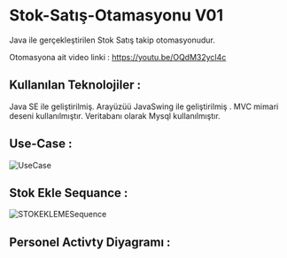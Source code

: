 # Stok-Satış-Otamasyonu V01
Java ile gerçekleştirilen Stok Satış takip otomasyonudur.

Otomasyona ait video linki : https://youtu.be/OQdM32ycl4c

## Kullanılan Teknolojiler :
Java SE ile geliştirilmiş. Arayüzüü JavaSwing ile geliştirilmiş . MVC mimari deseni kullanılmıştır. Veritabanı olarak Mysql kullanılmıştır. 

## Use-Case :
![UseCase](https://user-images.githubusercontent.com/50847253/83983491-9701e280-a937-11ea-9f6b-2e65f523f491.png)

## Stok Ekle Sequance :
![STOKEKLEMESequence](https://user-images.githubusercontent.com/50847253/83983504-c3b5fa00-a937-11ea-9aaa-fee125d1b08a.png)
## Personel Activty Diyagramı : 


